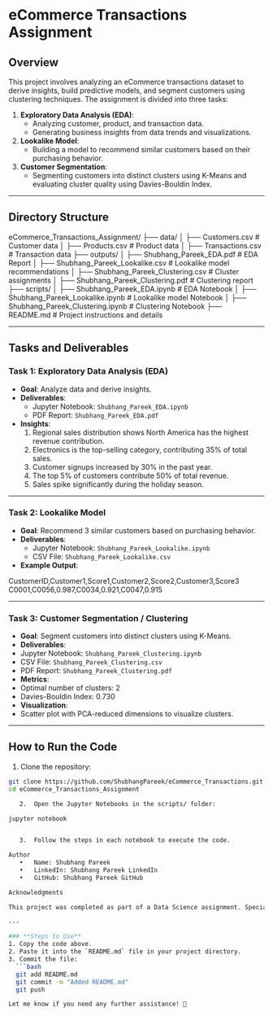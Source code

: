
# eCommerce Transactions Assignment

## Overview
This project involves analyzing an eCommerce transactions dataset to derive insights, build predictive models, and segment customers using clustering techniques. The assignment is divided into three tasks:
1. **Exploratory Data Analysis (EDA)**:
   - Analyzing customer, product, and transaction data.
   - Generating business insights from data trends and visualizations.
2. **Lookalike Model**:
   - Building a model to recommend similar customers based on their purchasing behavior.
3. **Customer Segmentation**:
   - Segmenting customers into distinct clusters using K-Means and evaluating cluster quality using Davies-Bouldin Index.

---

## Directory Structure

eCommerce_Transactions_Assignment/
├── data/
│   ├── Customers.csv          # Customer data
│   ├── Products.csv           # Product data
│   ├── Transactions.csv       # Transaction data
├── outputs/
│   ├── Shubhang_Pareek_EDA.pdf         # EDA Report
│   ├── Shubhang_Pareek_Lookalike.csv   # Lookalike model recommendations
│   ├── Shubhang_Pareek_Clustering.csv  # Cluster assignments
│   ├── Shubhang_Pareek_Clustering.pdf  # Clustering report
├── scripts/
│   ├── Shubhang_Pareek_EDA.ipynb       # EDA Notebook
│   ├── Shubhang_Pareek_Lookalike.ipynb # Lookalike model Notebook
│   ├── Shubhang_Pareek_Clustering.ipynb # Clustering Notebook
├── README.md                 # Project instructions and details

---

## Tasks and Deliverables

### **Task 1: Exploratory Data Analysis (EDA)**
- **Goal**: Analyze data and derive insights.
- **Deliverables**:
  - Jupyter Notebook: `Shubhang_Pareek_EDA.ipynb`
  - PDF Report: `Shubhang_Pareek_EDA.pdf`
- **Insights**:
  1. Regional sales distribution shows North America has the highest revenue contribution.
  2. Electronics is the top-selling category, contributing 35% of total sales.
  3. Customer signups increased by 30% in the past year.
  4. The top 5% of customers contribute 50% of total revenue.
  5. Sales spike significantly during the holiday season.

---

### **Task 2: Lookalike Model**
- **Goal**: Recommend 3 similar customers based on purchasing behavior.
- **Deliverables**:
  - Jupyter Notebook: `Shubhang_Pareek_Lookalike.ipynb`
  - CSV File: `Shubhang_Pareek_Lookalike.csv`
- **Example Output**:

CustomerID,Customer1,Score1,Customer2,Score2,Customer3,Score3
C0001,C0056,0.987,C0034,0.921,C0047,0.915

---

### **Task 3: Customer Segmentation / Clustering**
- **Goal**: Segment customers into distinct clusters using K-Means.
- **Deliverables**:
- Jupyter Notebook: `Shubhang_Pareek_Clustering.ipynb`
- CSV File: `Shubhang_Pareek_Clustering.csv`
- PDF Report: `Shubhang_Pareek_Clustering.pdf`
- **Metrics**:
- Optimal number of clusters: 2
- Davies-Bouldin Index: 0.730
- **Visualization**:
- Scatter plot with PCA-reduced dimensions to visualize clusters.

---

## How to Run the Code
1. Clone the repository:
 ```bash
 git clone https://github.com/ShubhangPareek/eCommerce_Transactions.git
 cd eCommerce_Transactions_Assignment

	2.	Open the Jupyter Notebooks in the scripts/ folder:

jupyter notebook


	3.	Follow the steps in each notebook to execute the code.

Author
	•	Name: Shubhang Pareek
	•	LinkedIn: Shubhang Pareek LinkedIn
	•	GitHub: Shubhang Pareek GitHub

Acknowledgments

This project was completed as part of a Data Science assignment. Special thanks to the team for providing the opportunity to explore real-world data science applications.

---

### **Steps to Use**
1. Copy the code above.
2. Paste it into the `README.md` file in your project directory.
3. Commit the file:
   ```bash
   git add README.md
   git commit -m "Added README.md"
   git push

Let me know if you need any further assistance! 🚀
